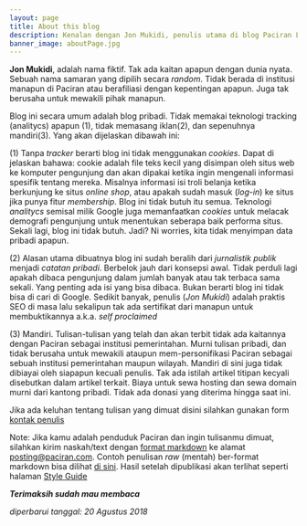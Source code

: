 ```yaml
---
layout: page
title: About this blog
description: Kenalan dengan Jon Mukidi, penulis utama di blog Paciran Lamongan.
banner_image: aboutPage.jpg
---
```


**Jon Mukidi**, adalah nama fiktif. Tak ada kaitan apapun dengan dunia nyata. Sebuah nama samaran yang dipilih secara _random_. Tidak berada di institusi manapun di Paciran atau berafiliasi dengan kepentingan apapun. Juga tak berusaha untuk mewakili pihak manapun.

Blog ini secara umum adalah blog pribadi. Tidak memakai teknologi tracking (analitycs) apapun (1), tidak memasang iklan(2), dan sepenuhnya mandiri(3). Yang akan dijelaskan dibawah ini:

(1) Tanpa _tracker_ berarti blog ini tidak menggunakan _cookies_. Dapat di jelaskan bahawa: cookie adalah file teks kecil yang disimpan oleh situs web ke komputer pengunjung dan akan dipakai ketika ingin mengenali informasi spesifik tentang mereka. Misalnya informasi isi troli belanja ketika berkunjung ke situs _online shop_, atau apakah sudah masuk (_log-in_) ke situs jika punya fitur _membership_. Blog ini tidak butuh itu semua. Teknologi _analitycs_ semisal milik Google juga memanfaatkan _cookies_ untuk melacak demografi pengunjung untuk menentukan seberapa baik performa situs. Sekali lagi, blog ini tidak butuh. Jadi? Ni worries, kita tidak menyimpan data pribadi apapun.

(2) Alasan utama dibuatnya blog ini sudah beralih dari _jurnalistik publik_ menjadi _catatan pribadi_. Berbelok jauh dari konsepsi awal. Tidak perduli lagi apakah dibaca pengunjung dalam jumlah banyak atau tak terbaca sama sekali. Yang penting ada isi yang bisa dibaca. Bukan berarti blog ini tidak bisa di cari di Google. Sedikit banyak, penulis (_Jon Mukidi_) adalah praktis SEO di masa lalu sekalipun tak ada sertifikat dari manapun untuk membuktikannya a.k.a. _self proclaimed_

(3) Mandiri. Tulisan-tulisan yang telah dan akan terbit tidak ada kaitannya dengan Paciran sebagai institusi pemerintahan. Murni tulisan pribadi, dan tidak berusaha untuk mewakili ataupun mem-personifikasi Paciran sebagai sebuah institusi pemerintahan maupun wilayah. Mandiri di sini juga tidak dibiayai oleh siapapun kecuali penulis. Tak ada istilah artikel titipan kecyali disebutkan dalam artikel terkait. Biaya untuk sewa hosting dan sewa domain murni dari kantong pribadi. Tidak ada donasi yang diterima hingga saat ini.

Jika ada keluhan tentang tulisan yang dimuat disini silahkan gunakan form [kontak penulis](/kontak.)

Note: Jika kamu adalah penduduk Paciran dan ingin tulisanmu dimuat, silahkan kirim naskah/text dengan [format markdown](https://en.wikipedia.org/wiki/Markdown) ke alamat posting@paciran.com. Contoh penulisan _raw_ (mentah) ber-format markdown bisa dilihat [di sini](https://raw.githubusercontent.com/knoacc/pcr/master/style-guide.md). Hasil setelah dipublikasi akan terlihat seperti halaman [Style Guide](/style-guide)



**_Terimaksih sudah mau membaca_**

_diperbarui tanggal: 20 Agustus 2018_
